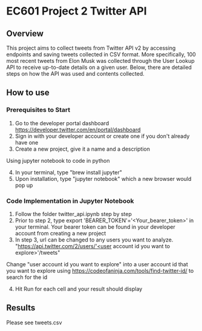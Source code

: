 # EC601 Project 2 Twitter API

## Overview
This project aims to collect tweets from Twitter API v2 by accessing endpoints and saving tweets collected in CSV format. More specifically, 100 most recent tweets from Elon Musk was collected through the User Lookup API to receive up-to-date details on a given user. Below, there are detailed steps on how the API was used and contents collected.

## How to use
### Prerequisites to Start
1) Go to the developer portal dashboard https://developer.twitter.com/en/portal/dashboard 
2) Sign in with your developer account or create one if you don't already have one
3) Create a new project, give it a name and a description

Using jupyter notebook to code in python

4) In your terminal, type "brew install jupyter"
5) Upon installation, type "jupyter notebook" which a new browser would pop up 

### Code Implementation in Jupyter Notebook
1) Follow the folder twitter_api.ipynb step by step 
2) Prior to step 2, type export 'BEARER_TOKEN'='<Your_bearer_token>' in your terminal. Your bearer token can be found in your developer account from creating a new project
3) In step 3, url can be changed to any users you want to analyze. 
"https://api.twitter.com/2/users/'<user account id you want to explore>'/tweets"
  
Change "user account id you want to explore" into a user account id that you want to explore using https://codeofaninja.com/tools/find-twitter-id/ to search for the id
  
4) Hit Run for each cell and your result should display

## Results
Please see tweets.csv

